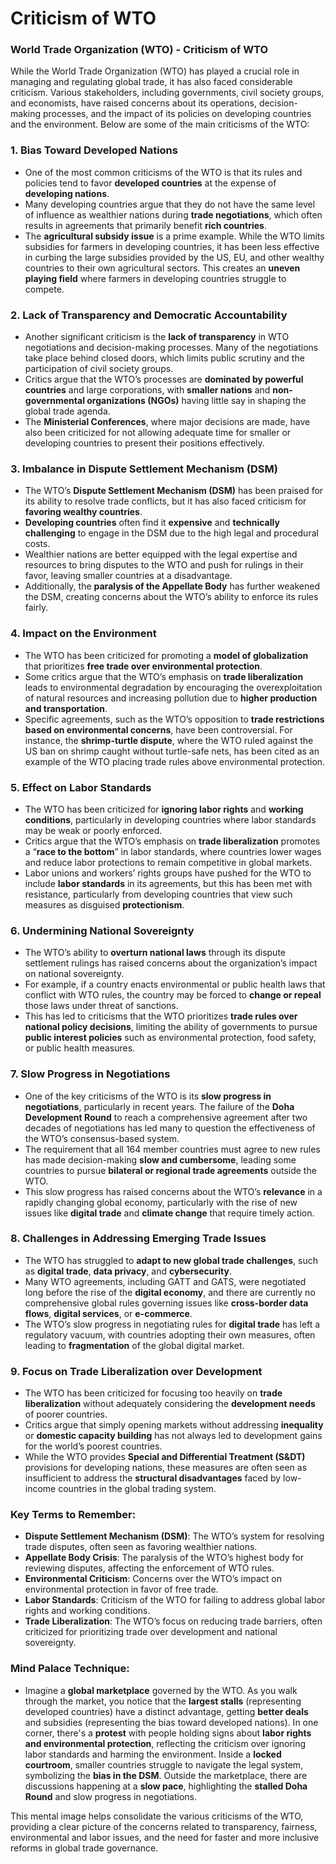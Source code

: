 # Criticism of WTO

### **World Trade Organization (WTO) - Criticism of WTO**

While the World Trade Organization (WTO) has played a crucial role in managing and regulating global trade, it has also faced considerable criticism. Various stakeholders, including governments, civil society groups, and economists, have raised concerns about its operations, decision-making processes, and the impact of its policies on developing countries and the environment. Below are some of the main criticisms of the WTO:

### 1. **Bias Toward Developed Nations**
   - One of the most common criticisms of the WTO is that its rules and policies tend to favor **developed countries** at the expense of **developing nations**.
   - Many developing countries argue that they do not have the same level of influence as wealthier nations during **trade negotiations**, which often results in agreements that primarily benefit **rich countries**.
   - The **agricultural subsidy issue** is a prime example. While the WTO limits subsidies for farmers in developing countries, it has been less effective in curbing the large subsidies provided by the US, EU, and other wealthy countries to their own agricultural sectors. This creates an **uneven playing field** where farmers in developing countries struggle to compete.

### 2. **Lack of Transparency and Democratic Accountability**
   - Another significant criticism is the **lack of transparency** in WTO negotiations and decision-making processes. Many of the negotiations take place behind closed doors, which limits public scrutiny and the participation of civil society groups.
   - Critics argue that the WTO’s processes are **dominated by powerful countries** and large corporations, with **smaller nations** and **non-governmental organizations (NGOs)** having little say in shaping the global trade agenda.
   - The **Ministerial Conferences**, where major decisions are made, have also been criticized for not allowing adequate time for smaller or developing countries to present their positions effectively.

### 3. **Imbalance in Dispute Settlement Mechanism (DSM)**
   - The WTO’s **Dispute Settlement Mechanism (DSM)** has been praised for its ability to resolve trade conflicts, but it has also faced criticism for **favoring wealthy countries**.
   - **Developing countries** often find it **expensive** and **technically challenging** to engage in the DSM due to the high legal and procedural costs.
   - Wealthier nations are better equipped with the legal expertise and resources to bring disputes to the WTO and push for rulings in their favor, leaving smaller countries at a disadvantage.
   - Additionally, the **paralysis of the Appellate Body** has further weakened the DSM, creating concerns about the WTO’s ability to enforce its rules fairly.

### 4. **Impact on the Environment**
   - The WTO has been criticized for promoting a **model of globalization** that prioritizes **free trade over environmental protection**.
   - Some critics argue that the WTO’s emphasis on **trade liberalization** leads to environmental degradation by encouraging the overexploitation of natural resources and increasing pollution due to **higher production and transportation**.
   - Specific agreements, such as the WTO’s opposition to **trade restrictions based on environmental concerns**, have been controversial. For instance, the **shrimp-turtle dispute**, where the WTO ruled against the US ban on shrimp caught without turtle-safe nets, has been cited as an example of the WTO placing trade rules above environmental protection.

### 5. **Effect on Labor Standards**
   - The WTO has been criticized for **ignoring labor rights** and **working conditions**, particularly in developing countries where labor standards may be weak or poorly enforced.
   - Critics argue that the WTO’s emphasis on **trade liberalization** promotes a “**race to the bottom**” in labor standards, where countries lower wages and reduce labor protections to remain competitive in global markets.
   - Labor unions and workers’ rights groups have pushed for the WTO to include **labor standards** in its agreements, but this has been met with resistance, particularly from developing countries that view such measures as disguised **protectionism**.

### 6. **Undermining National Sovereignty**
   - The WTO’s ability to **overturn national laws** through its dispute settlement rulings has raised concerns about the organization’s impact on national sovereignty.
   - For example, if a country enacts environmental or public health laws that conflict with WTO rules, the country may be forced to **change or repeal** those laws under threat of sanctions.
   - This has led to criticisms that the WTO prioritizes **trade rules over national policy decisions**, limiting the ability of governments to pursue **public interest policies** such as environmental protection, food safety, or public health measures.

### 7. **Slow Progress in Negotiations**
   - One of the key criticisms of the WTO is its **slow progress in negotiations**, particularly in recent years. The failure of the **Doha Development Round** to reach a comprehensive agreement after two decades of negotiations has led many to question the effectiveness of the WTO’s consensus-based system.
   - The requirement that all 164 member countries must agree to new rules has made decision-making **slow and cumbersome**, leading some countries to pursue **bilateral or regional trade agreements** outside the WTO.
   - This slow progress has raised concerns about the WTO’s **relevance** in a rapidly changing global economy, particularly with the rise of new issues like **digital trade** and **climate change** that require timely action.

### 8. **Challenges in Addressing Emerging Trade Issues**
   - The WTO has struggled to **adapt to new global trade challenges**, such as **digital trade**, **data privacy**, and **cybersecurity**.
   - Many WTO agreements, including GATT and GATS, were negotiated long before the rise of the **digital economy**, and there are currently no comprehensive global rules governing issues like **cross-border data flows**, **digital services**, or **e-commerce**.
   - The WTO’s slow progress in negotiating rules for **digital trade** has left a regulatory vacuum, with countries adopting their own measures, often leading to **fragmentation** of the global digital market.

### 9. **Focus on Trade Liberalization over Development**
   - The WTO has been criticized for focusing too heavily on **trade liberalization** without adequately considering the **development needs** of poorer countries.
   - Critics argue that simply opening markets without addressing **inequality** or **domestic capacity building** has not always led to development gains for the world’s poorest countries.
   - While the WTO provides **Special and Differential Treatment (S&DT)** provisions for developing nations, these measures are often seen as insufficient to address the **structural disadvantages** faced by low-income countries in the global trading system.

### **Key Terms to Remember:**
   - **Dispute Settlement Mechanism (DSM)**: The WTO’s system for resolving trade disputes, often seen as favoring wealthier nations.
   - **Appellate Body Crisis**: The paralysis of the WTO’s highest body for reviewing disputes, affecting the enforcement of WTO rules.
   - **Environmental Criticism**: Concerns over the WTO’s impact on environmental protection in favor of free trade.
   - **Labor Standards**: Criticism of the WTO for failing to address global labor rights and working conditions.
   - **Trade Liberalization**: The WTO’s focus on reducing trade barriers, often criticized for prioritizing trade over development and national sovereignty.

### **Mind Palace Technique:**
   - Imagine a **global marketplace** governed by the WTO. As you walk through the market, you notice that the **largest stalls** (representing developed countries) have a distinct advantage, getting **better deals** and subsidies (representing the bias toward developed nations). In one corner, there's a **protest** with people holding signs about **labor rights and environmental protection**, reflecting the criticism over ignoring labor standards and harming the environment. Inside a **locked courtroom**, smaller countries struggle to navigate the legal system, symbolizing the **bias in the DSM**. Outside the marketplace, there are discussions happening at a **slow pace**, highlighting the **stalled Doha Round** and slow progress in negotiations.

This mental image helps consolidate the various criticisms of the WTO, providing a clear picture of the concerns related to transparency, fairness, environmental and labor issues, and the need for faster and more inclusive reforms in global trade governance.